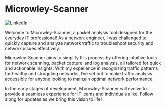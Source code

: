 # Microwley-Scanner
[![LinkedIn](https://img.shields.io/badge/LinkedIn-blue?style=flat&logo=linkedin)](https://www.linkedin.com/in/michael-browley-392557b1/)

Welcome to Microwley-Scanner, a packet analysis tool designed for the everyday IT professional! As a network engineer, I was challenged to quickly capture and analyze network traffic to troubleshoot security and network issues effectively. 

Microwley-Scanner aims to simplify this process by offering intuitive tools for network scanning, packet capture, and log analysis, all tailored for quick and actionable insights. With my experience in recognizing traffic patterns for healthy and struggling networks, I’ve set out to make traffic analysis accessible for anyone looking to maintain optimal network performance.

In the early stages of development, Microwley-Scanner will evolve to provide a seamless experience for IT teams and individuals alike. Follow along for updates as we bring this vision to life!
